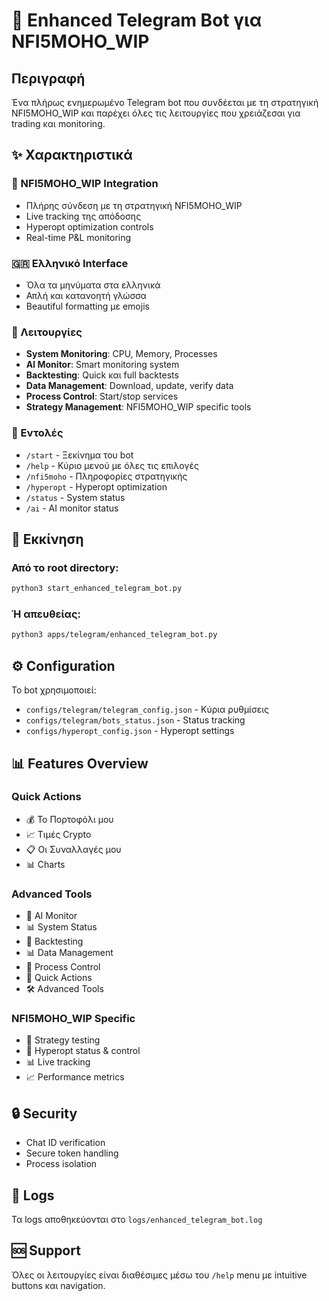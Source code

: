 # 🚀 Enhanced Telegram Bot για NFI5MOHO_WIP

## Περιγραφή
Ένα πλήρως ενημερωμένο Telegram bot που συνδέεται με τη στρατηγική NFI5MOHO_WIP και παρέχει όλες τις λειτουργίες που χρειάζεσαι για trading και monitoring.

## ✨ Χαρακτηριστικά

### 🎯 NFI5MOHO_WIP Integration
- Πλήρης σύνδεση με τη στρατηγική NFI5MOHO_WIP
- Live tracking της απόδοσης
- Hyperopt optimization controls
- Real-time P&L monitoring

### 🇬🇷 Ελληνικό Interface
- Όλα τα μηνύματα στα ελληνικά
- Απλή και κατανοητή γλώσσα
- Beautiful formatting με emojis

### 🔧 Λειτουργίες
- **System Monitoring**: CPU, Memory, Processes
- **AI Monitor**: Smart monitoring system
- **Backtesting**: Quick και full backtests
- **Data Management**: Download, update, verify data
- **Process Control**: Start/stop services
- **Strategy Management**: NFI5MOHO_WIP specific tools

### 📱 Εντολές
- `/start` - Ξεκίνημα του bot
- `/help` - Κύριο μενού με όλες τις επιλογές
- `/nfi5moho` - Πληροφορίες στρατηγικής
- `/hyperopt` - Hyperopt optimization
- `/status` - System status
- `/ai` - AI monitor status

## 🚀 Εκκίνηση

### Από το root directory:
```bash
python3 start_enhanced_telegram_bot.py
```

### Ή απευθείας:
```bash
python3 apps/telegram/enhanced_telegram_bot.py
```

## ⚙️ Configuration

Το bot χρησιμοποιεί:
- `configs/telegram/telegram_config.json` - Κύρια ρυθμίσεις
- `configs/telegram/bots_status.json` - Status tracking
- `configs/hyperopt_config.json` - Hyperopt settings

## 📊 Features Overview

### Quick Actions
- 💰 Το Πορτοφόλι μου
- 📈 Τιμές Crypto
- 📋 Οι Συναλλαγές μου
- 📊 Charts

### Advanced Tools
- 🤖 AI Monitor
- 📊 System Status
- 🚀 Backtesting
- 📊 Data Management
- 🔧 Process Control
- 📱 Quick Actions
- 🛠️ Advanced Tools

### NFI5MOHO_WIP Specific
- 🎯 Strategy testing
- 🔧 Hyperopt status & control
- 📊 Live tracking
- 📈 Performance metrics

## 🔒 Security
- Chat ID verification
- Secure token handling
- Process isolation

## 📝 Logs
Τα logs αποθηκεύονται στο `logs/enhanced_telegram_bot.log`

## 🆘 Support
Όλες οι λειτουργίες είναι διαθέσιμες μέσω του `/help` menu με intuitive buttons και navigation.